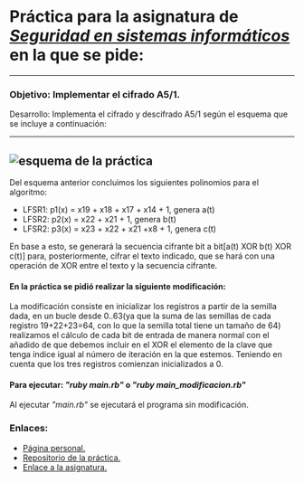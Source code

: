 # Práctica para la asignatura de [_Seguridad en sistemas informáticos_](https://campusvirtual.ull.es/1516/course/view.php?id=143) en la que se pide:
---
### Objetivo: Implementar el cifrado A5/1.

Desarrollo:
Implementa el cifrado y descifrado A5/1 según el esquema que se incluye a continuación:

---
![esquema de la práctica](imágenes/esquema.png)
---
Del esquema anterior concluimos los siguientes polinomios para el algoritmo:
* LFSR1: p1(x) = x19 + x18 + x17 + x14 + 1, genera a(t)
* LFSR2: p2(x) = x22 + x21 + 1, genera b(t)
* LFSR2: p3(x) = x23 + x22 + x21 +x8 + 1, genera c(t)

En base a esto, se generará la secuencia cifrante bit a bit[a(t) XOR b(t) XOR c(t)] para, posteriormente, cifrar el texto indicado, que se hará con una operación de XOR entre el texto y la secuencia cifrante.


#### En la práctica se pidió realizar la siguiente modificación:
La modificación consiste en inicializar los registros a partir de la
semilla dada, en un bucle desde 0..63(ya que la suma de las semillas de cada registro 19+22+23=64, con lo que la semilla total tiene un tamaño de 64) realizamos el cálculo de cada bit de entrada de manera normal con
el añadido de que debemos incluir en el XOR el elemento de la clave
que tenga índice igual al número de iteración en la que estemos.
Teniendo en cuenta que los tres registros comienzan inicializados a 0.


#### Para ejecutar: _"ruby main.rb"_ o _"ruby main_modificacion.rb"_
Al ejecutar _"main.rb"_ se ejecutará el programa sin modificación.

### Enlaces:

+ [Página personal.](http://alu0100768893.github.io/)
+ [Repositorio de la práctica.](https://github.com/alu0100768893/Cifrado-A5-1)
+ [Enlace a la asignatura.](https://campusvirtual.ull.es/1516/course/view.php?id=143)
